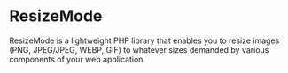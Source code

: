 # ResizeMode
ResizeMode is a lightweight PHP library that enables you to resize images (PNG, JPEG/JPEG, WEBP, GIF) to whatever sizes demanded by various components of your web application.

